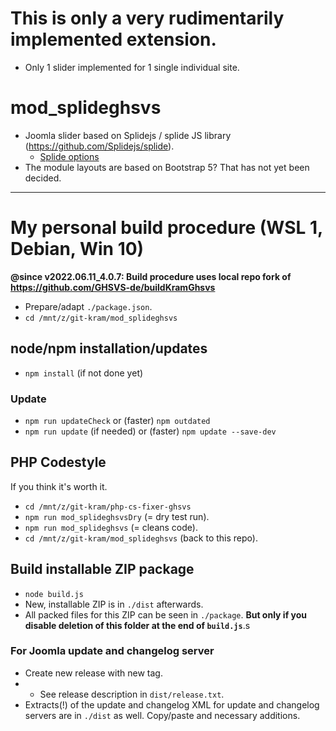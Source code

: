 # This is only a very rudimentarily implemented extension.
- Only 1 slider implemented for 1 single individual site.

# mod_splideghsvs
- Joomla slider based on Splidejs / splide JS library (https://github.com/Splidejs/splide).
  - [Splide options](https://splidejs.com/guides/options/)
- The module layouts are based on Bootstrap 5? That has not yet been decided.

-----------------------------------------------------

# My personal build procedure (WSL 1, Debian, Win 10)

**@since v2022.06.11_4.0.7: Build procedure uses local repo fork of https://github.com/GHSVS-de/buildKramGhsvs**

- Prepare/adapt `./package.json`.
- `cd /mnt/z/git-kram/mod_splideghsvs`

## node/npm installation/updates
- `npm install` (if not done yet)
### Update
- `npm run updateCheck` or (faster) `npm outdated`
- `npm run update` (if needed) or (faster) `npm update --save-dev`

## PHP Codestyle
If you think it's worth it.
- `cd /mnt/z/git-kram/php-cs-fixer-ghsvs`
- `npm run mod_splideghsvsDry` (= dry test run).
- `npm run mod_splideghsvs` (= cleans code).
- `cd /mnt/z/git-kram/mod_splideghsvs` (back to this repo).

## Build installable ZIP package
- `node build.js`
- New, installable ZIP is in `./dist` afterwards.
- All packed files for this ZIP can be seen in `./package`. **But only if you disable deletion of this folder at the end of `build.js`**.s

### For Joomla update and changelog server
- Create new release with new tag.
- - See release description in `dist/release.txt`.
- Extracts(!) of the update and changelog XML for update and changelog servers are in `./dist` as well. Copy/paste and necessary additions.
